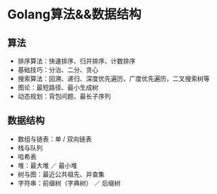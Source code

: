 # Golang算法&&数据结构

## 算法
+ 排序算法：快速排序、归并排序、计数排序
+ 基础技巧：分治、二分、贪心
+ 搜索算法：回溯、递归、深度优先遍历，广度优先遍历，二叉搜索树等
+ 图论：最短路径、最小生成树
+ 动态规划：背包问题、最长子序列

## 数据结构
+ 数组与链表：单 / 双向链表
+ 栈与队列
+ 哈希表
+ 堆：最大堆 ／ 最小堆
+ 树与图：最近公共祖先、并查集
+ 字符串：前缀树（字典树） ／ 后缀树